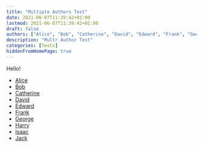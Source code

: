 ```yaml
---
title: "Multiple Authors Test"
date: 2021-06-07T11:39:42+01:00
lastmod: 2021-06-07T11:39:42+01:00
draft: false
authors: ["Alice", "Bob", "Catherine", "David", "Edward", "Frank", "George", "Harry", "Isaac", "Jack"]
description: "Multr Author Test"
categories: [Tests]
hiddenFromHomePage: true
---
```


<!--more-->

Hello!

- [Alice](/authors/alice)
- [Bob](/authors/bob)
- [Catherine](/authors/catherine)
- [David](/authors/david)
- [Edward](/authors/edward)
- [Frank](/authors/frank)
- [George](/authors/george)
- [Harry](/authors/harry)
- [Isaac](/authors/isaac)
- [Jack](/authors/jack)
